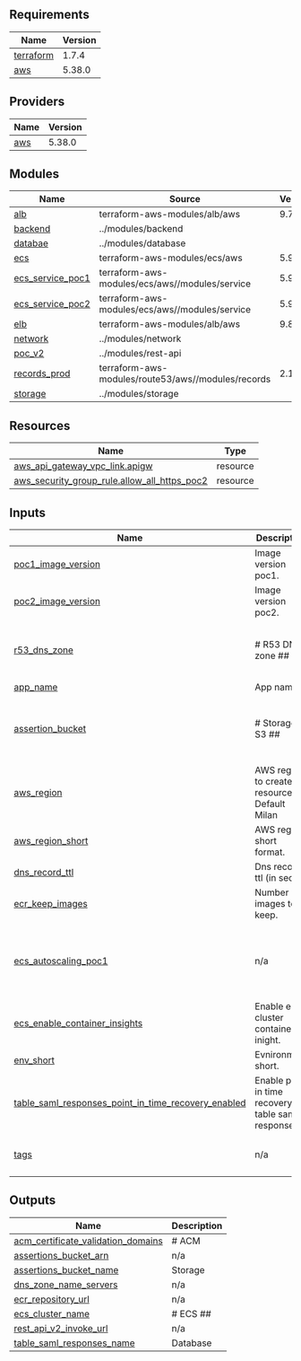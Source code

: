## Requirements

| Name | Version |
|------|---------|
| <a name="requirement_terraform"></a> [terraform](#requirement\_terraform) | 1.7.4 |
| <a name="requirement_aws"></a> [aws](#requirement\_aws) | 5.38.0 |

## Providers

| Name | Version |
|------|---------|
| <a name="provider_aws"></a> [aws](#provider\_aws) | 5.38.0 |

## Modules

| Name | Source | Version |
|------|--------|---------|
| <a name="module_alb"></a> [alb](#module\_alb) | terraform-aws-modules/alb/aws | 9.7.0 |
| <a name="module_backend"></a> [backend](#module\_backend) | ../modules/backend |  |
| <a name="module_databae"></a> [databae](#module\_databae) | ../modules/database |  |
| <a name="module_ecs"></a> [ecs](#module\_ecs) | terraform-aws-modules/ecs/aws | 5.9.1 |
| <a name="module_ecs_service_poc1"></a> [ecs\_service\_poc1](#module\_ecs\_service\_poc1) | terraform-aws-modules/ecs/aws//modules/service | 5.9.1 |
| <a name="module_ecs_service_poc2"></a> [ecs\_service\_poc2](#module\_ecs\_service\_poc2) | terraform-aws-modules/ecs/aws//modules/service | 5.9.1 |
| <a name="module_elb"></a> [elb](#module\_elb) | terraform-aws-modules/alb/aws | 9.8.0 |
| <a name="module_network"></a> [network](#module\_network) | ../modules/network |  |
| <a name="module_poc_v2"></a> [poc\_v2](#module\_poc\_v2) | ../modules/rest-api |  |
| <a name="module_records_prod"></a> [records\_prod](#module\_records\_prod) | terraform-aws-modules/route53/aws//modules/records | 2.11.0 |
| <a name="module_storage"></a> [storage](#module\_storage) | ../modules/storage |  |

## Resources

| Name | Type |
|------|------|
| [aws_api_gateway_vpc_link.apigw](https://registry.terraform.io/providers/hashicorp/aws/5.38.0/docs/resources/api_gateway_vpc_link) | resource |
| [aws_security_group_rule.allow_all_https_poc2](https://registry.terraform.io/providers/hashicorp/aws/5.38.0/docs/resources/security_group_rule) | resource |

## Inputs

| Name | Description | Type | Default | Required |
|------|-------------|------|---------|:--------:|
| <a name="input_poc1_image_version"></a> [poc1\_image\_version](#input\_poc1\_image\_version) | Image version poc1. | `string` | n/a | yes |
| <a name="input_poc2_image_version"></a> [poc2\_image\_version](#input\_poc2\_image\_version) | Image version poc2. | `string` | n/a | yes |
| <a name="input_r53_dns_zone"></a> [r53\_dns\_zone](#input\_r53\_dns\_zone) | # R53 DNS zone ## | <pre>object({<br>    name    = string<br>    comment = string<br>  })</pre> | n/a | yes |
| <a name="input_app_name"></a> [app\_name](#input\_app\_name) | App name. | `string` | `"oneid"` | no |
| <a name="input_assertion_bucket"></a> [assertion\_bucket](#input\_assertion\_bucket) | # Storage S3 ## | <pre>object({<br>    mfa_delete               = bool<br>    gracier_transaction_days = number<br>    expiration_days          = number<br>  })</pre> | <pre>{<br>  "expiration_days": 100,<br>  "gracier_transaction_days": 90,<br>  "mfa_delete": false<br>}</pre> | no |
| <a name="input_aws_region"></a> [aws\_region](#input\_aws\_region) | AWS region to create resources. Default Milan | `string` | `"eu-south-1"` | no |
| <a name="input_aws_region_short"></a> [aws\_region\_short](#input\_aws\_region\_short) | AWS region short format. | `string` | `"es-1"` | no |
| <a name="input_dns_record_ttl"></a> [dns\_record\_ttl](#input\_dns\_record\_ttl) | Dns record ttl (in sec) | `number` | `86400` | no |
| <a name="input_ecr_keep_images"></a> [ecr\_keep\_images](#input\_ecr\_keep\_images) | Number of images to keep. | `number` | `3` | no |
| <a name="input_ecs_autoscaling_poc1"></a> [ecs\_autoscaling\_poc1](#input\_ecs\_autoscaling\_poc1) | n/a | <pre>object({<br>    enable_autoscaling       = bool<br>    autoscaling_min_capacity = number<br>    autoscaling_max_capacity = number<br>  })</pre> | <pre>{<br>  "autoscaling_max_capacity": 3,<br>  "autoscaling_min_capacity": 1,<br>  "enable_autoscaling": true<br>}</pre> | no |
| <a name="input_ecs_enable_container_insights"></a> [ecs\_enable\_container\_insights](#input\_ecs\_enable\_container\_insights) | Enable ecs cluster container inight. | `bool` | `false` | no |
| <a name="input_env_short"></a> [env\_short](#input\_env\_short) | Evnironment short. | `string` | `"d"` | no |
| <a name="input_table_saml_responses_point_in_time_recovery_enabled"></a> [table\_saml\_responses\_point\_in\_time\_recovery\_enabled](#input\_table\_saml\_responses\_point\_in\_time\_recovery\_enabled) | Enable point in time recovery table saml responses | `bool` | `false` | no |
| <a name="input_tags"></a> [tags](#input\_tags) | n/a | `map(any)` | <pre>{<br>  "CreatedBy": "Terraform"<br>}</pre> | no |

## Outputs

| Name | Description |
|------|-------------|
| <a name="output_acm_certificate_validation_domains"></a> [acm\_certificate\_validation\_domains](#output\_acm\_certificate\_validation\_domains) | # ACM |
| <a name="output_assertions_bucket_arn"></a> [assertions\_bucket\_arn](#output\_assertions\_bucket\_arn) | n/a |
| <a name="output_assertions_bucket_name"></a> [assertions\_bucket\_name](#output\_assertions\_bucket\_name) | Storage |
| <a name="output_dns_zone_name_servers"></a> [dns\_zone\_name\_servers](#output\_dns\_zone\_name\_servers) | n/a |
| <a name="output_ecr_repository_url"></a> [ecr\_repository\_url](#output\_ecr\_repository\_url) | n/a |
| <a name="output_ecs_cluster_name"></a> [ecs\_cluster\_name](#output\_ecs\_cluster\_name) | # ECS ## |
| <a name="output_rest_api_v2_invoke_url"></a> [rest\_api\_v2\_invoke\_url](#output\_rest\_api\_v2\_invoke\_url) | n/a |
| <a name="output_table_saml_responses_name"></a> [table\_saml\_responses\_name](#output\_table\_saml\_responses\_name) | Database |
